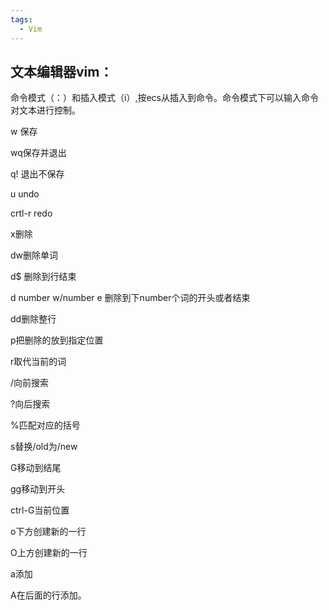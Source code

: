 ```yaml
---
tags:
  - Vim
---
```

## 文本编辑器vim：

命令模式（：）和插入模式（i）,按ecs从插入到命令。命令模式下可以输入命令对文本进行控制。

w 保存

wq保存并退出

q! 退出不保存

u undo

crtl-r redo 

x删除

dw删除单词

d$ 删除到行结束

d number w/number e 删除到下number个词的开头或者结束

dd删除整行

p把删除的放到指定位置

r取代当前的词

/向前搜索

?向后搜索

%匹配对应的括号

s替换/old为/new

G移动到结尾

gg移动到开头

ctrl-G当前位置

o下方创建新的一行

O上方创建新的一行

a添加

A在后面的行添加。

